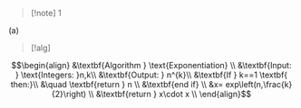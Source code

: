 >[!note] 1

(a) 

>[!alg] 

$$\begin{align}
&\textbf{Algorithm } \text{Exponentiation} \\
&\textbf{Input: } \text{Integers: }n,k\\
&\textbf{Output: } n^{k}\\
&\textbf{If } k==1 \textbf{ then:}\\
&\quad \textbf{return } n \\
&\textbf{end if} \\
&x= exp\left(n,\frac{k}{2}\right) \\
&\textbf{return } x\cdot x \\
\end{align}$$

